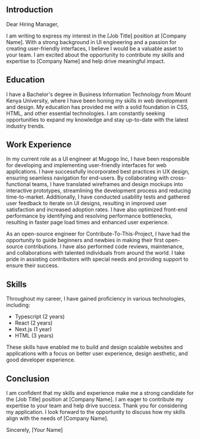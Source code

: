 ## Introduction

Dear Hiring Manager,

I am writing to express my interest in the [Job Title] position at [Company Name]. With a strong background in UI engineering and a passion for creating user-friendly interfaces, I believe I would be a valuable asset to your team. I am excited about the opportunity to contribute my skills and expertise to [Company Name] and help drive meaningful impact.

## Education

I have a Bachelor's degree in Business Information Technology from Mount Kenya University, where I have been honing my skills in web development and design. My education has provided me with a solid foundation in CSS, HTML, and other essential technologies. I am constantly seeking opportunities to expand my knowledge and stay up-to-date with the latest industry trends.

## Work Experience

In my current role as a UI engineer at Mugogo Inc, I have been responsible for developing and implementing user-friendly interfaces for web applications. I have successfully incorporated best practices in UX design, ensuring seamless navigation for end-users. By collaborating with cross-functional teams, I have translated wireframes and design mockups into interactive prototypes, streamlining the development process and reducing time-to-market. Additionally, I have conducted usability tests and gathered user feedback to iterate on UI designs, resulting in improved user satisfaction and increased adoption rates. I have also optimized front-end performance by identifying and resolving performance bottlenecks, resulting in faster page load times and enhanced user experience.

As an open-source engineer for Contribute-To-This-Project, I have had the opportunity to guide beginners and newbies in making their first open-source contributions. I have also performed code reviews, maintenance, and collaborations with talented individuals from around the world. I take pride in assisting contributors with special needs and providing support to ensure their success.

## Skills

Throughout my career, I have gained proficiency in various technologies, including:

- Typescript (2 years)
- React (2 years)
- Next.js (1 year)
- HTML (3 years)

These skills have enabled me to build and design scalable websites and applications with a focus on better user experience, design aesthetic, and good developer experience.

## Conclusion

I am confident that my skills and experience make me a strong candidate for the [Job Title] position at [Company Name]. I am eager to contribute my expertise to your team and help drive success. Thank you for considering my application. I look forward to the opportunity to discuss how my skills align with the needs of [Company Name].

Sincerely,
[Your Name]
